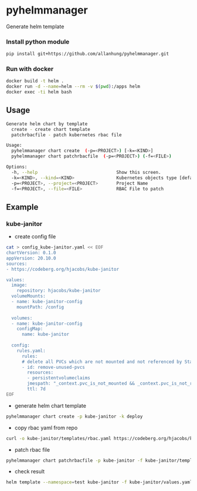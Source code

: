 # pyhelmmanager
Generate helm template

### Install python module
```bash
pip install git+https://github.com/allanhung/pyhelmmanager.git
```

### Run with docker
```bash
docker build -t helm .
docker run -d --name=helm --rm -v $(pwd):/apps helm
docker exec -ti helm bash
```

## Usage
```bash
Generate helm chart by template
  create - create chart template
  patchrbacfile - patch kubernetes rbac file

Usage:
  pyhelmmanager chart create  (-p=<PROJECT>) [-k=<KIND>]
  pyhelmmanager chart patchrbacfile  (-p=<PROJECT>) (-f=<FILE>)

Options:
  -h, --help                              Show this screen.
  -k=<KIND>, --kind=<KIND>                Kubernetes objects type [default deploy]
  -p=<PROJECT>, --project=<PROJECT>       Project Name
  -f=<PROJECT>, --file=<FILE>             RBAC File to patch
```  

## Example
### kube-janitor
* create config file
```bash
cat > config_kube-janitor.yaml << EOF
chartVersion: 0.1.0
appVersion: 20.10.0
sources:
- https://codeberg.org/hjacobs/kube-janitor

values:
  image:
    repository: hjacobs/kube-janitor
  volumeMounts:
  - name: kube-janitor-config
    mountPath: /config
  
  volumes:
  - name: kube-janitor-config
    configMap:
      name: kube-janitor
  
  config:
    rules.yaml:
      rules:
      # delete all PVCs which are not mounted and not referenced by StatefulSets
      - id: remove-unused-pvcs
        resources:
        - persistentvolumeclaims
        jmespath: "_context.pvc_is_not_mounted && _context.pvc_is_not_referenced"
        ttl: 7d
EOF
```
* generate helm chart template
```bash
pyhelmmanager chart create -p kube-janitor -k deploy
```
* copy rbac yaml from repo
```bash
curl -o kube-janitor/templates/rbac.yaml https://codeberg.org/hjacobs/kube-janitor/raw/branch/main/deploy/rbac.yaml
```
* patch rbac file
```bash
pyhelmmanager chart patchrbacfile -p kube-janitor -f kube-janitor/templates/rbac.yaml
```
* check result
```bash
helm template --namespace=test kube-janitor -f kube-janitor/values.yaml kube-janitor
```
